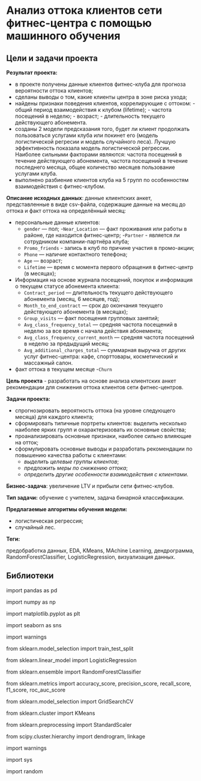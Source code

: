 # Анализ оттока клиентов сети фитнес-центра с помощью машинного обучения

## Цели и задачи проекта

**Результат проекта:**
- в проекте получены данные клиентов фитнес-клуба для прогноза вероятности оттока клиентов;
- сделаны выводы о том, какие клиенты центра в зоне риска ухода;    
- найдены признаки поведения клиентов, коррелирующие с оттоком:
        - общий период взаимодействия к клубом (lifetime);
        - частота посещений в неделю;
        - возраст;
        - длительность текущего действующего абонемента.
- созданы 2 модели предсказания того, будет ли клиент продолжать пользоваться услугами клуба или покинет его (модель логистической регресии и модель случайного леса). Лучшую эффективность показала модель логистической регрессии. Наиболее сильными факторами являются: частота посещений в течение действующего абонемента, частота посещений в течение последнего месяца, общее количество месяцев пользование услугами клуба.
- выполнено разбиение клиентов клуба на 5 групп по особенностям взаимодействия с фитнес-клубом.

**Описание исходных данных**: 
данные клиентских анкет, представленные в виде csv-файла, содержащие данные на месяц до оттока и факт оттока на определённый месяц:
- персональные данные клиентов:
    - `gender` — пол;
    -`Near_Location` — факт проживания или работы в районе, где находится фитнес-центр;
    -`Partner` - является ли сотрудником компании-партнёра клуба;
    - `Promo_friends` - запись в клуб по причине участия в промо-акции;
    - `Phone` — наличие контактного телефона;
    - `Age` — возраст;
    - `Lifetime` — время с момента первого обращения в фитнес-центр (в месяцах);
- Информация на основе журнала посещений, покупок и информация о текущем статусе абонемента клиента:
    - `Contract_period` — длительность текущего действующего абонемента (месяц, 6 месяцев, год);
    - `Month_to_end_contract` — срок до окончания текущего действующего абонемента (в месяцах);
    - `Group_visits` — факт посещения групповых занятий;
    - `Avg_class_frequency_total` — средняя частота посещений в неделю за все время с начала действия абонемента;
    - `Avg_class_frequency_current_month` — средняя частота посещений в неделю за предыдущий месяц;
    - `Avg_additional_charges_total` — суммарная выручка от других услуг фитнес-центра: кафе, спорттовары, косметический и массажный салон.
- факт оттока в текущем месяце -`Churn`

**Цель проекта** - разработать на основе анализа клиентских анкет рекомендации для снижения оттока клиентов сети фитнес-центров.

**Задачи проекта:**
- спрогнозировать вероятность оттока (на уровне следующего месяца) для каждого клиента;
- сформировать типичные портреты клиентов: выделить несколько наиболее ярких групп и охарактеризовать их основные свойства;
- проанализировать основные признаки, наиболее сильно влияющие на отток;
- сформулировать основные выводы и разработать рекомендации по повышению качества работы с клиентами:
    - *выделить целевые группы клиентов*;
    - *предложить меры по снижению оттока*;
    - *определить другие особенности взаимодействия с клиентами*.

**Бизнес-задача**: увеличение LTV и прибыли сети фитнес-клубов.

**Тип задачи:** обучение с учителем, задача бинарной классификации.

**Предлагаемые алгоритмы обучения модели:**

- логистическая регрессия;
- случайный лес.


**Теги:**

предобработка данных, EDA, KMeans, MAchine Learning, дендрограмма, RandomForestClassifier, LogisticRegression, визуализация данных.


## Библиотеки

import pandas as pd

import numpy as np

import matplotlib.pyplot as plt

import seaborn as sns

import warnings

from sklearn.model_selection import train_test_split

from sklearn.linear_model import LogisticRegression

from sklearn.ensemble import RandomForestClassifier

from sklearn.metrics import accuracy_score, precision_score, recall_score, f1_score, roc_auc_score

from sklearn.model_selection import GridSearchCV

from sklearn.cluster import KMeans

from sklearn.preprocessing import StandardScaler

from scipy.cluster.hierarchy import dendrogram, linkage

import warnings

import sys

import random